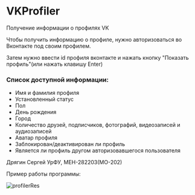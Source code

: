 # VKProfiler
Получение информации о профилях VK

Чтобы получить информацию о профиле, нужно авторизоваться во Вконтакте под своим профилем.

Затем нужно ввести id профиля вконтакте и нажать кнопку "Показать профиль"(или нажать клавишу Enter)

### Список доступной информации:

+ Имя и фамилия профиля
+ Установленный статус
+ Пол
+ День рождения
+ Город
+ Количество друзей, подписчиков, фотографий, видеозаписей и аудиозаписей
+ Аватар профиля
+ Заблокирован/деактивирован ли профиль
+ Является ли профиль другом авторизовавшегося пользователя

Дрягин Сергей
УрФУ, МЕН-282203(МО-202)

Пример работы программы:

![profilerRes](https://sun9-16.userapi.com/1MRUjYIQ9bHfJbVG49FeQwXID6QHesE2nTEv9w/1EGOcNlmtpk.jpg)
